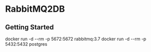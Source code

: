 # RabbitMQ2DB

## Getting Started

docker run -d --rm -p 5672:5672 rabbitmq:3.7
docker run -d --rm -p 5432:5432 postgres
